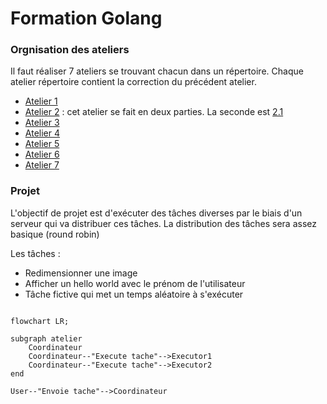 # Formation Golang

### Orgnisation des ateliers

Il faut réaliser 7 ateliers se trouvant chacun dans un répertoire.
Chaque atelier répertoire contient la correction du précédent atelier.

* [Atelier 1](atelier1/README.md)
* [Atelier 2](atelier2.0/README.md) : cet atelier se fait en deux parties. La seconde est [2.1](atelier2.1/README.md) 
* [Atelier 3](atelier3/README.md)
* [Atelier 4](atelier4/README.md)
* [Atelier 5](atelier5.0/README.md)
* [Atelier 6](atelier6/README.md)
* [Atelier 7](atelier7/README.md)

### Projet

L'objectif de projet est d'exécuter des tâches diverses par le biais d'un serveur qui va distribuer ces tâches.
La distribution des tâches sera assez basique (round robin)

Les tâches : 
* Redimensionner une image
* Afficher un hello world avec le prénom de l'utilisateur
* Tâche fictive qui met un temps aléatoire à s'exécuter

```mermaid

flowchart LR;

subgraph atelier
    Coordinateur
    Coordinateur--"Execute tache"-->Executor1
    Coordinateur--"Execute tache"-->Executor2
end

User--"Envoie tache"-->Coordinateur

```